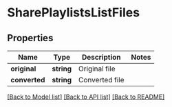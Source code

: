# SharePlaylistsListFiles

## Properties
Name | Type | Description | Notes
------------ | ------------- | ------------- | -------------
**original** | **string** | Original file | 
**converted** | **string** | Converted file | 

[[Back to Model list]](../README.md#documentation-for-models) [[Back to API list]](../README.md#documentation-for-api-endpoints) [[Back to README]](../README.md)



